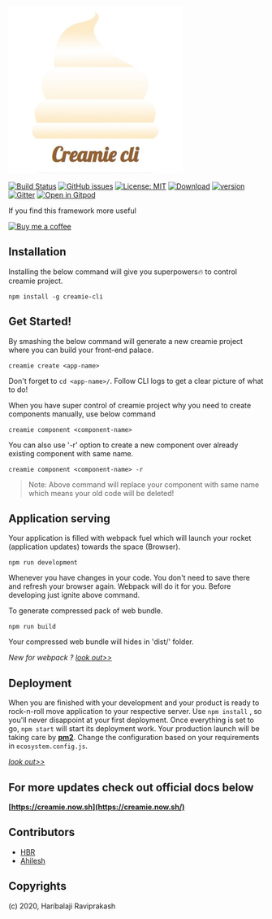 ![creamie](https://raw.githubusercontent.com/Haribalajiravi/creamie-cli/master/creamie-title.jpg)

[![Build Status](https://travis-ci.org/Haribalajiravi/creamie-cli.svg?branch=master)](https://travis-ci.org/Haribalajiravi/creamie-cli) [![GitHub issues](https://img.shields.io/github/issues/Haribalajiravi/creamie-cli)](https://github.com/Haribalajiravi/creamie-cli/issues) [![License: MIT](https://img.shields.io/badge/License-MIT-yellow.svg)](https://opensource.org/licenses/MIT) [![Download](https://img.shields.io/npm/dt/creamie-cli.svg)](https://npmcharts.com/compare/creamie-cli?minimal=true) [![version](https://img.shields.io/npm/v/creamie-cli.svg)](https://www.npmjs.com/package/creamie-cli) [![Gitter](https://badges.gitter.im/creamie-cli/community.svg)](https://gitter.im/creamie-cli/community?utm_source=badge&utm_medium=badge&utm_campaign=pr-badge) [![Open in Gitpod](https://gitpod.io/button/open-in-gitpod.svg)](https://gitpod.io/#https://github.com/Haribalajiravi/creamie-cli)

If you find this framework more useful

[![Buy me a coffee](https://cdn.buymeacoffee.com/buttons/default-orange.png)](https://www.buymeacoffee.com/7xcFqmn)

## Installation
Installing the below command will give you superpowers🔥 to control creamie project.

    npm install -g creamie-cli

## Get Started!
By smashing the below command will generate a new creamie project where you can build your front-end palace.

    creamie create <app-name>

Don't forget to `cd <app-name>/`.
Follow CLI logs to get a clear picture of what to do!

When you have super control of creamie project why you need to create components manually, use below command

    creamie component <component-name>
You can also use '-r' option to create a new component over already existing component with same name.

    creamie component <component-name> -r

> Note: Above command will replace your component with same name which means your old code will be deleted!

## Application serving
Your application is filled with webpack fuel which will launch your rocket (application updates) towards the space (Browser). 

    npm run development
Whenever you have changes in your code. You don't need to save there and refresh your browser again. Webpack will do it for you. Before developing just ignite above command.

To generate compressed pack of web bundle. 

    npm run build

Your compressed web bundle will hides in 'dist/' folder.

*New for webpack ? [look out>>](https://webpack.js.org/concepts/configuration/)*
## Deployment
When you are finished with your development and your product is ready to rock-n-roll move application to your respective server.
Use `npm install` , so you'll never disappoint at your first deployment.
Once everything is set to go, `npm start` will start its deployment work.
Your production launch will be taking care by **[pm2](https://pm2.keymetrics.io/docs/usage/quick-start/)**.
Change the configuration based on your requirements in `ecosystem.config.js`.

*[look out>>](https://pm2.keymetrics.io/docs/usage/application-declaration/#javascript-format)*

## For more updates check out official docs below

**[https://creamie.now.sh](https://creamie.now.sh/)**

## Contributors
- [HBR](https://twitter.com/haribalaji_o_0)
- [Ahilesh](https://twitter.com/KumarAhilesh)

## Copyrights
(c) 2020, Haribalaji Raviprakash

<!--stackedit_data:
eyJoaXN0b3J5IjpbMTc5MDg4NzY1MSwxODg1MTk3OTMsNzY2ND
I4MTgxLC02MjMzMTY5ODAsLTQyMTEwNjQ3MCwtMTIzNzE3MTg4
OCwtOTQ2OTAxNTcxLC03ODA5MjE5MzAsODA0ODg5MjY2LC0xMz
E1NTQ3MTI3LC03MjYzMTQzODYsLTcyNDE5MzkwOCwtNDU5MTQx
MDE2XX0=
-->
